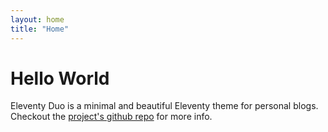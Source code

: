 ```yaml
---
layout: home
title: "Home"
---
```

# Hello World

Eleventy Duo is a minimal and beautiful Eleventy theme for personal blogs. Checkout the [project&#39;s github repo](https://github.com/yinkakun/eleventy-duo) for more info.
